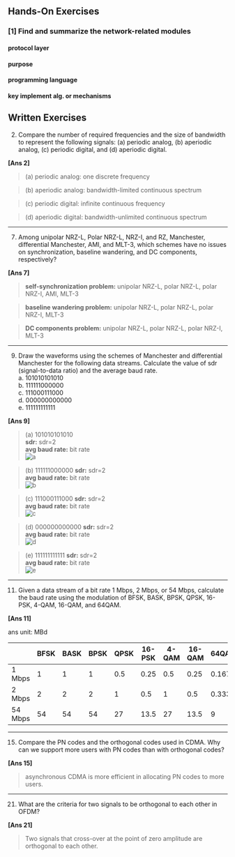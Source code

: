 ## Hands-On Exercises ##

### [1] Find and summarize the network-related modules ###
#### protocol layer ####

#### purpose ####

#### programming language ####

#### key implement alg. or mechanisms ####

## Written Exercises ##

2. Compare the number of required frequencies and the size of bandwidth to represent 
the following signals: (a) periodic analog, (b) aperiodic analog, (c) periodic 
digital, and (d) aperiodic digital. 

**[Ans 2]**
> (a) periodic analog: one discrete frequency

> (b) aperiodic analog: bandwidth-limited continuous spectrum

> (c) periodic digital: infinite continuous frequency

> (d) aperiodic digital: bandwidth-unlimited continuous spectrum

-----

7. Among unipolar NRZ-L, Polar NRZ-L, NRZ-I, and RZ, Manchester, differential 
Manchester, AMI, and MLT-3, which schemes have no issues on synchronization, 
baseline wandering, and DC components, respectively? 

**[Ans 7]**
> **self-synchronization problem:** unipolar NRZ-L, polar NRZ-L, polar NRZ-I, AMI, MLT-3

> **baseline wandering problem:** unipolar NRZ-L, polar NRZ-L, polar NRZ-I, MLT-3

> **DC components problem:** unipolar NRZ-L, polar NRZ-L, polar NRZ-I, MLT-3

-----

9. Draw the waveforms using the schemes of Manchester and differential Manchester 
for the following data streams. Calculate the value of sdr (signal-to-data ratio) 
and the average baud rate.  
a.  101010101010  
b.  111111000000  
c.  111000111000  
d.  000000000000  
e.  111111111111  

**[Ans 9]**
> (a) 101010101010  
> **sdr:** sdr=2  
> **avg baud rate:** bit rate  
![a](images/a.png)

> (b) 111111000000
> **sdr:** sdr=2  
> **avg baud rate:** bit rate  
![b](images/b.png)

> (c) 111000111000
> **sdr:** sdr=2  
> **avg baud rate:** bit rate  
![c](images/c.png)

> (d) 000000000000
> **sdr:** sdr=2  
> **avg baud rate:** bit rate  
![d](images/d.png)

> (e) 111111111111
> **sdr:** sdr=2  
> **avg baud rate:** bit rate  
![e](images/e.png)

-----

11. Given a data stream of a bit rate 1 Mbps, 2 Mbps, or 54 Mbps, calculate the 
baud rate using the modulation of BFSK, BASK, BPSK, QPSK, 16-PSK, 4-QAM, 16-QAM, 
and 64QAM. 

**[Ans 11]**

ans unit: MBd

|         | BFSK | BASK | BPSK | QPSK | 16-PSK | 4-QAM | 16-QAM | 64QAM |
|---------|------|------|------|------|--------|-------|--------|-------|
|  1 Mbps |     1|     1|     1|   0.5|    0.25|    0.5|    0.25|  0.167|
|  2 Mbps |     2|     2|     2|     1|     0.5|      1|     0.5|  0.333|
| 54 Mbps |    54|    54|    54|    27|    13.5|     27|    13.5|      9|

-----

15. Compare the PN codes and the orthogonal codes used in CDMA. Why can we support 
more users with PN codes than with orthogonal codes? 

**[Ans 15]**
> asynchronous CDMA is more efficient in allocating PN codes to more users.

-----

21. What are the criteria for two signals to be orthogonal to each other in OFDM? 

**[Ans 21]**
> Two signals that cross-over at the point of zero amplitude are orthogonal 
> to each other.




